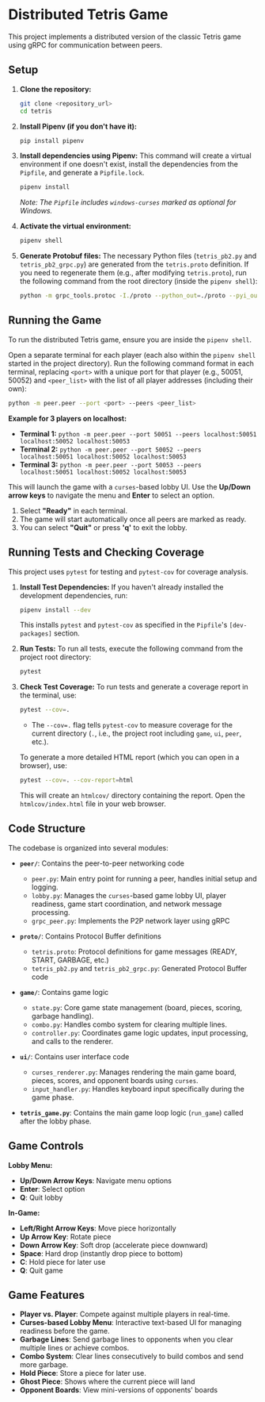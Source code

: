 # Distributed Tetris Game

This project implements a distributed version of the classic Tetris game using gRPC for communication between peers.

## Setup

1.  **Clone the repository:**
    ```bash
    git clone <repository_url>
    cd tetris
    ```

2.  **Install Pipenv (if you don't have it):**
    ```bash
    pip install pipenv
    ```

3.  **Install dependencies using Pipenv:**
    This command will create a virtual environment if one doesn't exist, install the dependencies from the `Pipfile`, and generate a `Pipfile.lock`.
    ```bash
    pipenv install
    ```
    *Note: The `Pipfile` includes `windows-curses` marked as optional for Windows.*

4.  **Activate the virtual environment:**
    ```bash
    pipenv shell
    ```

5.  **Generate Protobuf files:**
    The necessary Python files (`tetris_pb2.py` and `tetris_pb2_grpc.py`) are generated from the `tetris.proto` definition. If you need to regenerate them (e.g., after modifying `tetris.proto`), run the following command from the root directory (inside the `pipenv shell`):
    ```bash
    python -m grpc_tools.protoc -I./proto --python_out=./proto --pyi_out=./proto --grpc_python_out=./proto ./proto/tetris.proto
    ```

## Running the Game

To run the distributed Tetris game, ensure you are inside the `pipenv shell`. 

Open a separate terminal for each player (each also within the `pipenv shell` started in the project directory). Run the following command format in each terminal, replacing `<port>` with a unique port for that player (e.g., 50051, 50052) and `<peer_list>` with the list of all player addresses (including their own):

```bash
python -m peer.peer --port <port> --peers <peer_list>
```

**Example for 3 players on localhost:**

*   **Terminal 1:** `python -m peer.peer --port 50051 --peers localhost:50051 localhost:50052 localhost:50053`
*   **Terminal 2:** `python -m peer.peer --port 50052 --peers localhost:50051 localhost:50052 localhost:50053`
*   **Terminal 3:** `python -m peer.peer --port 50053 --peers localhost:50051 localhost:50052 localhost:50053`

This will launch the game with a `curses`-based lobby UI. Use the **Up/Down arrow keys** to navigate the menu and **Enter** to select an option.

1.  Select **"Ready"** in each terminal.
2.  The game will start automatically once all peers are marked as ready.
3.  You can select **"Quit"** or press **'q'** to exit the lobby.

## Running Tests and Checking Coverage

This project uses `pytest` for testing and `pytest-cov` for coverage analysis.

1.  **Install Test Dependencies:**
    If you haven't already installed the development dependencies, run:
    ```bash
    pipenv install --dev
    ```
    This installs `pytest` and `pytest-cov` as specified in the `Pipfile`'s `[dev-packages]` section.

2.  **Run Tests:**
    To run all tests, execute the following command from the project root directory:
    ```bash
    pytest
    ```

3.  **Check Test Coverage:**
    To run tests and generate a coverage report in the terminal, use:
    ```bash
    pytest --cov=.
    ```
    *   The `--cov=.` flag tells `pytest-cov` to measure coverage for the current directory (`.`, i.e., the project root including `game`, `ui`, `peer`, etc.).

    To generate a more detailed HTML report (which you can open in a browser), use:
    ```bash
    pytest --cov=. --cov-report=html
    ```
    This will create an `htmlcov/` directory containing the report. Open the `htmlcov/index.html` file in your web browser.

## Code Structure

The codebase is organized into several modules:

*   **`peer/`**: Contains the peer-to-peer networking code
    *   `peer.py`: Main entry point for running a peer, handles initial setup and logging.
    *   `lobby.py`: Manages the `curses`-based game lobby UI, player readiness, game start coordination, and network message processing.
    *   `grpc_peer.py`: Implements the P2P network layer using gRPC

*   **`proto/`**: Contains Protocol Buffer definitions
    - `tetris.proto`: Protocol definitions for game messages (READY, START, GARBAGE, etc.)
    - `tetris_pb2.py` and `tetris_pb2_grpc.py`: Generated Protocol Buffer code

*   **`game/`**: Contains game logic
    - `state.py`: Core game state management (board, pieces, scoring, garbage handling).
    - `combo.py`: Handles combo system for clearing multiple lines.
    - `controller.py`: Coordinates game logic updates, input processing, and calls to the renderer.

*   **`ui/`**: Contains user interface code
    - `curses_renderer.py`: Manages rendering the main game board, pieces, scores, and opponent boards using `curses`.
    - `input_handler.py`: Handles keyboard input specifically during the game phase.

*   **`tetris_game.py`**: Contains the main game loop logic (`run_game`) called after the lobby phase.

## Game Controls

**Lobby Menu:**
*   **Up/Down Arrow Keys**: Navigate menu options
*   **Enter**: Select option
*   **Q**: Quit lobby

**In-Game:**
*   **Left/Right Arrow Keys**: Move piece horizontally
*   **Up Arrow Key**: Rotate piece
*   **Down Arrow Key**: Soft drop (accelerate piece downward)
*   **Space**: Hard drop (instantly drop piece to bottom)
*   **C**: Hold piece for later use
*   **Q**: Quit game

## Game Features

*   **Player vs. Player**: Compete against multiple players in real-time.
*   **Curses-based Lobby Menu**: Interactive text-based UI for managing readiness before the game.
*   **Garbage Lines**: Send garbage lines to opponents when you clear multiple lines or achieve combos.
*   **Combo System**: Clear lines consecutively to build combos and send more garbage.
*   **Hold Piece**: Store a piece for later use.
*   **Ghost Piece**: Shows where the current piece will land
*   **Opponent Boards**: View mini-versions of opponents' boards